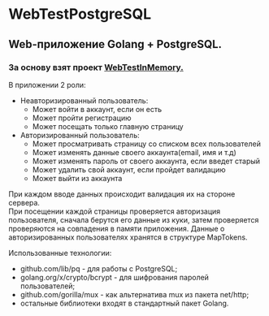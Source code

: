 # WebTestPostgreSQL
## Web-приложение Golang + PostgreSQL.
### За основу взят проект [WebTestInMemory.](https://github.com/FleexJ/WebTestInMemory)  
В приложении 2 роли:
+ Неавторизированный пользователь:
  + Может войти в аккаунт, если он есть
  + Может пройти регистрацию
  + Может посещать только главную страницу
+ Авторизированный пользователь:
  + Может просматривать страницу со списком всех пользователей
  + Может изменять данные своего аккаунта(email, имя и т.д)
  + Может изменять пароль от своего аккаунта, если введет старый
  + Может удалить свой аккаунт, если пройдет валидацию
  + Может выйти из аккаунта

При каждом вводе данных происходит валидация их на стороне сервера.  
При посещении каждой страницы проверяется авторизация пользователя, сначала берутся его данные из куки, затем проверяется проверяются на совпадения в памяти приложения. 
Данные о авторизированных пользователях хранятся в структуре MapTokens.
  
Использованные технологии:
- github.com/lib/pq - для работы с PostgreSQL;
- golang.org/x/crypto/bcrypt - для шифрования паролей пользователей;
- github.com/gorilla/mux - как альтернатива mux из пакета net/http;
- остальные библиотеки входят в стандартный пакет Golang.
